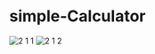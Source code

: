# simple-Calculator
![2 1 1](https://user-images.githubusercontent.com/95852974/210940665-47cf2359-bc3a-4ebb-bb5e-93574af74505.jpg)
![2 1 2](https://user-images.githubusercontent.com/95852974/210940669-f9b354b7-ccc4-4210-9e20-24dff728d8df.jpg)
